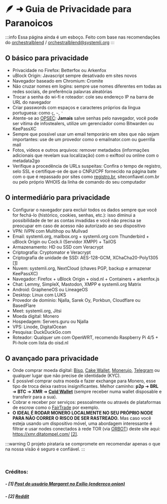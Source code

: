 # 🪶 ➜ Guia de Privacidade para Paranoicos

:::info Essa página ainda é um esboço. Feito com base nas recomendações do [orchestralblend](https://github.com/orchestralblend) / [orchestralblend@systemli.org](mailto:orchestralblend@systemli.org)
:::

## O básico para privacidade

- Privacidade no Firefox: Betterfox ou Arkenfox
- uBlock Origin: Javascript sempre desativado em sites novos
- Navegador baseado em Chromium: Cromite
- Não cruzar nomes em logins: sempre use nomes diferentes em todas as redes sociais, de preferência palavras aleatórias
- Trocar a senha do wi-fi e roteador: cole seu endereço IP na barra de URL do navegador
- Criar passwords com espaços e caracteres próprios da língua portuguesa: como `ç`, `~`, `'`
- Atente-se ao [OPSEC](https://pt.m.wikipedia.org/wiki/OPSEC): **Jamais** salve senhas pelo navegador, você pode ser vítima de infostealers, utilize um gerenciador como Bitwarden ou KeePassXC
- Sempre que possìvel usar um email temporário em sites que não sejam importantes: use de um provedor como o emailnator.com ou guerrilla mail
- Fotos, vídeos e outros arquivos: remover metadados (informações adicionais que revelam sua localização) com o exiftool ou online com o metadata2go
- Verifique a procedência de URLs suspeitas: Confira o tempo de registro, selo SSL e certifique-se de que o CNPJ/CPF fornecido na página bate com o que é repassado por sites como [registro.br](https://registro.br/tecnologia/ferramentas/), siteconfiavel.com.br ou pelo próprio WHOIS da linha de comando do seu computador

## O intermediário para privacidade

- Configurar o navegador para excluir todos os dados sempre que você for fechá-lo (histórico, cookies, senhas, etc.): isso diminui a possibilidade de ter as contas invadidas e você não precisa se preocupar em caso de acesso não autorizado ao seu dispositivo
- VPN: IVPN com Multihop ou Mullvad
- Email: systemli.org, mailbox.org + systemli.org com Thunderbird + uBlock Origin ou Cock.li (Servidor XMPP) + TailOS
- Armazenamento: HD ou SSD com Veracrypt
- Criptografia: Cryptomator e Veracrypt
- Criptografia de unidade de SSD: AES-128-GCM, XChaCha20-Poly1305 [[1]](https://github.com/piratarialink/megathread_pirata/blob/main/docs/guias/quero-privacidade.md#--1-post-do-usu%C3%A1rio-margaret-no-ex%C3%ADlio-endere%C3%A7o-onion)
- Nuvem: systemli.org, NextCloud (chaves PGP, backup e armazenar KeePassXC)
- Navegador: Firefox + uBlock Origin + oisd.nl + Containers + arkenfox.js
- Chat: Lemmy, SimpleX, Mastodon, XMPP e systemli.org Matrix
- Android: GrapheneOS ou LineageOS
- Desktop: Linux com LUKS
- Provedor de dominio: Njalla, Sarek Oy, Porkbun, Cloudflare ou BasedFlare
- Meet: systemli.org, Jitsi
- Moeda digital: Monero 
- Hospedagem: Servers.guru ou Njalla
- VPS: Linode, DigitalOcean
- Pesquisa: DuckDuckGo.com
- Roteador: Qualquer um com OpenWRT, recomendo Raspberry Pi 4/5 + Pi-hole com lista do oisd.nl

## O avançado para privacidade

- Onde comprar moeda digital: [Bisq](https://github.com/bisq-network/bisq), [Cake Wallet](https://github.com/cake-tech/cake_wallet/), [Monerujo](https://github.com/m2049r/xmrwallet/), [Telegram](https://t.me/MoneroPagamentosBot?start=ref_e5874ba0587c9630) ou qualquer lugar que não precise de identidade (KYC).
- É possível comprar outra moeda e fazer exchange para Monero, esse tipo de troca deixa rastros insignificantes. 
Melhor caminho: **p2p** ➜ **BRL** ➜ **BTC** ➜ **XMR** ➜ [**Cold Wallet**](https://www.getmonero.org/pt-br/downloads/index.html) (sempre receber numa wallet disposable e transferir para a sua).
- Cobrar e receber por serviços: pessoalmente ou através de plataformas de escrow como o [FairTrade](http://fairfffoxrgxgi6tkcaxhxre2hpwiuf6autt75ianjkvmcn65dxxydad.onion/escrow) por exemplo.
- **O IDEAL É RODAR MONERO LOCALMENTE NO SEU PRÓPRIO NODE PARA NÃO CORRER O RISCO DE SER RASTREADO.**
Mas caso você esteja usando um dispositivo móvel, uma abordagem interessante é filtrar e usar nodes conectados à rede TOR (via [ORBOT](https://github.com/guardianproject/orbot-android)) deste site aqui: https://xmr.ditatompel.com/ [[2]](https://github.com/piratarialink/megathread_pirata/edit/main/docs/guias/quero-privacidade.md#--2-reddit).


:::warning O projeto pirataria se compromete em recomendar apenas o que na nossa visão é seguro e confiável.
:::

‎ 
‎ 
### Créditos:

##### - [1] [Post do usuário Margaret no Exílio (endereço onion)](http://exiliow4ctlzrvaglkgwqnpxdlvrxmdgvuy2hkbzqoziebfim6q5hwid.onion/7608/apagamento-seguro-de-dados-ssd-2)
##### - [2] [Reddit](https://www.reddit.com/r/Monero/comments/1juzt0g/public_monero_remote_nodes_list_xmrditatompelcom/)

‎ 
---

